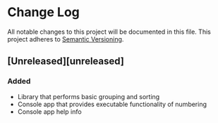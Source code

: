 # Change Log
All notable changes to this project will be documented in this file.
This project adheres to [Semantic Versioning](http://semver.org/).

## [Unreleased][unreleased]
### Added
- Library that performs basic grouping and sorting
- Console app that provides executable functionality of numbering
- Console app help info
